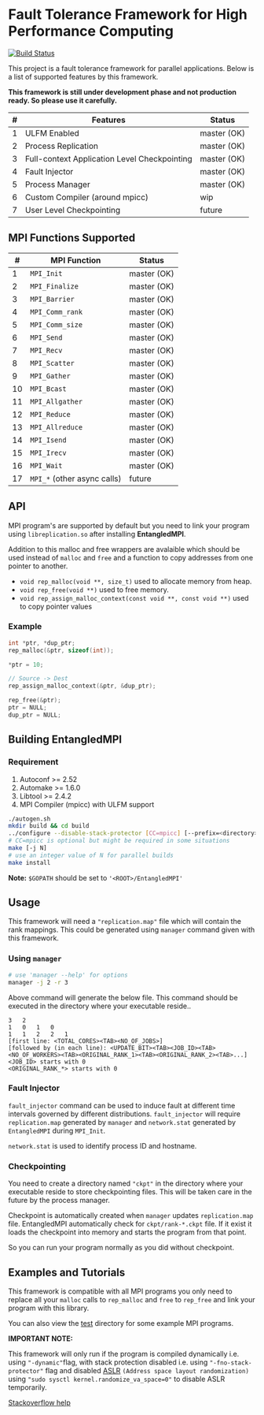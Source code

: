 # Fault Tolerance Framework for High Performance Computing

[![Build Status](https://travis-ci.org/upperwal/EntangledMPI.svg?branch=master)](https://travis-ci.org/upperwal/EntangledMPI)

This project is a fault tolerance framework for parallel applications. Below is a list of supported features by this framework.

**This framework is still under development phase and not production ready. So please use it carefully.**

| #        | Features           							| Status  		|
| -------- |-------------         							| -----			|
| 1		   | ULFM Enabled									| master (OK)	|
| 2        | Process Replication 							| master (OK) 	|
| 3        | Full-context Application Level Checkpointing  	| master (OK) 	|
| 4		   | Fault Injector									| master (OK) 	|
| 5	 	   | Process Manager 								| master (OK) 	|
| 6	 	   | Custom Compiler (around mpicc) 				| wip 			|
| 7        | User Level Checkpointing      					| future 		|

## MPI Functions Supported

| #        	| MPI Function           						| Status  		|
| -------- 	|-------------         							| -----			|
| 1 		| ```MPI_Init``` 								| master (OK) 	|
| 2 		| ```MPI_Finalize``` 							| master (OK) 	|
| 3 		| ```MPI_Barrier``` 							| master (OK) 	|
| 4 		| ```MPI_Comm_rank``` 							| master (OK) 	|
| 5 		| ```MPI_Comm_size``` 							| master (OK) 	|
| 6 		| ```MPI_Send``` 								| master (OK) 	|
| 7 		| ```MPI_Recv``` 								| master (OK) 	|
| 8 		| ```MPI_Scatter``` 							| master (OK) 	|
| 9 		| ```MPI_Gather``` 								| master (OK) 	|
| 10 		| ```MPI_Bcast``` 								| master (OK) 	|
| 11 		| ```MPI_Allgather``` 							| master (OK) 	|
| 12 		| ```MPI_Reduce``` 								| master (OK) 	|
| 13 		| ```MPI_Allreduce``` 							| master (OK) 	|
| 14 		| ```MPI_Isend``` 								| master (OK) 	|
| 15 		| ```MPI_Irecv``` 								| master (OK) 	|
| 16 		| ```MPI_Wait``` 								| master (OK) 	|
| 17 		| ```MPI_*``` (other async calls) 				| future 		|

## API

MPI program's are supported by default but you need to link your program using ```libreplication.so``` after installing **EntangledMPI**. 

Addition to this malloc and free wrappers are avalaible which should be used instead of ```malloc``` and ```free``` and a function to copy addresses from one pointer to another.

+ ```void rep_malloc(void **, size_t)``` used to allocate memory from heap.
+ ```void rep_free(void **)``` used to free memory.
+ ```void rep_assign_malloc_context(const void **, const void **)``` used to copy pointer values

### Example

```c
int *ptr, *dup_ptr;
rep_malloc(&ptr, sizeof(int));

*ptr = 10;

// Source -> Dest
rep_assign_malloc_context(&ptr, &dup_ptr);

rep_free(&ptr);
ptr = NULL;
dup_ptr = NULL;
```

## Building EntangledMPI

### Requirement
1. Autoconf >= 2.52
2. Automake >= 1.6.0
3. Libtool >= 2.4.2
4. MPI Compiler (mpicc) with ULFM support

```bash
./autogen.sh
mkdir build && cd build
../configure --disable-stack-protector [CC=mpicc] [--prefix=<directory>]
# CC=mpicc is optional but might be required in some situations
make [-j N]
# use an integer value of N for parallel builds
make install
```

**Note:** ```$GOPATH``` should be set to ```'<ROOT>/EntangledMPI'```

## Usage

This framework will need a ```"replication.map"``` file which will contain the rank mappings. This could be generated using ```manager``` command given with this framework.

### Using ```manager```

```bash
# use 'manager --help' for options
manager -j 2 -r 3
```

Above command will generate the below file. This command should be executed in the directory where your executable reside..

```
3	2
1	0	1	0
1	1	2	2	1
[first line: <TOTAL_CORES><TAB><NO_OF_JOBS>] 
[followed by (in each line): <UPDATE_BIT><TAB><JOB_ID><TAB><NO_OF_WORKERS><TAB><ORIGINAL_RANK_1><TAB><ORIGINAL_RANK_2><TAB>...]
<JOB_ID> starts with 0
<ORIGINAL_RANK_*> starts with 0
```

### Fault Injector

```fault_injector``` command can be used to induce fault at different time intervals governed by different distributions. ```fault_injector``` will require ```replication.map``` generated by ```manager``` and ```network.stat``` generated by ```EntangledMPI``` during ```MPI_Init```.

```network.stat``` is used to identify process ID and hostname.

### Checkpointing

You need to create a directory named ```"ckpt"``` in the directory where your executable reside to store checkpointing files. This will be taken care in the future by the process manager.

Checkpoint is automatically created when ```manager``` updates ```replication.map``` file. EntangledMPI automatically check for ```ckpt/rank-*.ckpt``` file. If it exist it loads the checkpoint into memory and starts the program from that point.

So you can run your program normally as you did without checkpoint.

## Examples and Tutorials

This framework is compatible with all MPI programs you only need to replace all your ```malloc``` calls to ```rep_malloc``` and ```free``` to ```rep_free``` and link your program with this library.

You can also view the [test](test/) directory for some example MPI programs.

**IMPORTANT NOTE:**

This framework will only run if the program is compiled dynamically i.e. using ```"-dynamic"```flag, with stack protection disabled i.e. using ```"-fno-stack-protector"``` flag and disabled [ASLR](https://en.wikipedia.org/wiki/Address_space_layout_randomization) ```(Address space layout randomization)``` using ```"sudo sysctl kernel.randomize_va_space=0"``` to disable ASLR temporarily.

[Stackoverflow help](https://askubuntu.com/questions/318315/how-can-i-temporarily-disable-aslr-address-space-layout-randomization)